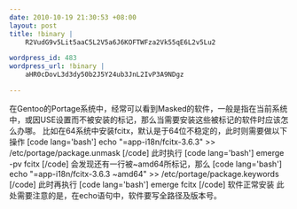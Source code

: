```yaml
--- 
date: 2010-10-19 21:30:53 +08:00
layout: post
title: !binary |
    R2VudG9v5Lit5aaC5L2V5a6J6KOFTWFza2Vk55qE6L2v5Lu2

wordpress_id: 483
wordpress_url: !binary |
    aHR0cDovL3d3dy50b2J5Y24ub3JnL2IvP3A9NDgz

---
```

在Gentoo的Portage系统中，经常可以看到Masked的软件，一般是指在当前系统中，或因USE设置而不被安装的标记，那么当需要安装这些被标记的软件时应该怎么办哪。
比如在64系统中安装fcitx，默认是于64位不稳定的，此时则需要做以下操作
[code lang='bash']
echo "=app-i18n/fcitx-3.6.3" >> /etc/portage/package.unmask
[/code]
此时执行
[code lang='bash']
emerge -pv fcitx
[/code]
会发现还有一行被~amd64所标记，那么
[code lang='bash']
echo "=app-i18n/fcitx-3.6.3 ~amd64" >> /etc/portage/package.keywords
[/code]
此时再执行
[code lang='bash']
emerge fcitx
[/code]
软件正常安装
此处需要注意的是，在echo语句中，软件要写全路径及版本号。
